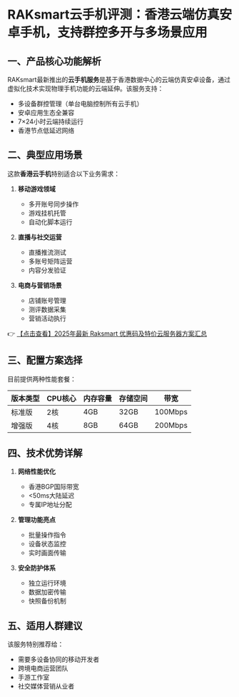 # RAKsmart云手机评测：香港云端仿真安卓手机，支持群控多开与多场景应用

## 一、产品核心功能解析

RAKsmart最新推出的**云手机服务**是基于香港数据中心的云端仿真安卓设备，通过虚拟化技术实现物理手机功能的云端延伸。该服务支持：

- 多设备群控管理（单台电脑控制所有云手机）
- 安卓应用生态全兼容
- 7×24小时云端持续运行
- 香港节点低延迟网络

## 二、典型应用场景

这款**香港云手机**特别适合以下业务需求：

1. **移动游戏领域**
   - 多开账号同步操作
   - 游戏挂机托管
   - 自动化脚本运行

2. **直播与社交运营**
   - 直播推流测试
   - 多账号矩阵运营
   - 内容分发验证

3. **电商与营销场景**
   - 店铺账号管理
   - 测评数据采集
   - 营销活动执行

👉 [【点击查看】2025年最新 Raksmart 优惠码及特价云服务器方案汇总](https://bit.ly/raksmart)

## 三、配置方案选择

目前提供两种性能套餐：

| 版本类型   | CPU核心 | 内存容量 | 存储空间 | 带宽   |
|------------|---------|----------|----------|--------|
| 标准版     | 2核     | 4GB      | 32GB     | 100Mbps|
| 增强版     | 4核     | 8GB      | 64GB     | 200Mbps|

## 四、技术优势详解

1. **网络性能优化**
   - 香港BGP国际带宽
   - <50ms大陆延迟
   - 专属IP地址分配

2. **管理功能亮点**
   - 批量操作指令
   - 设备状态监控
   - 实时画面传输

3. **安全防护体系**
   - 独立运行环境
   - 数据加密传输
   - 快照备份机制

## 五、适用人群建议

该服务特别推荐给：
- 需要多设备协同的移动开发者
- 跨境电商运营团队
- 手游工作室
- 社交媒体营销从业者